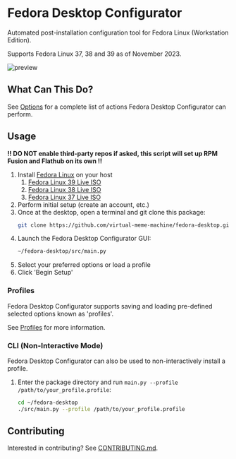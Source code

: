 # Fedora Desktop Configurator

Automated post-installation configuration tool for Fedora Linux (Workstation Edition).

Supports Fedora Linux 37, 38 and 39 as of November 2023.

![preview](docs/images/preview.png)

## What Can This Do?

See [Options](docs/Options.md) for a complete list of actions Fedora Desktop Configurator can perform.

## Usage

**!! DO NOT enable third-party repos if asked, this script will set up RPM Fusion and Flathub on its own !!**

1. Install [Fedora Linux](https://www.fedoraproject.org/en/workstation/download) on your host
    1. [Fedora Linux 39 Live ISO](https://download.fedoraproject.org/pub/fedora/linux/releases/39/Workstation/x86_64/iso/Fedora-Workstation-Live-x86_64-39-1.5.iso)
    2. [Fedora Linux 38 Live ISO](https://download.fedoraproject.org/pub/fedora/linux/releases/38/Workstation/x86_64/iso/Fedora-Workstation-Live-x86_64-38-1.6.iso)
    3. [Fedora Linux 37 Live ISO](https://download.fedoraproject.org/pub/fedora/linux/releases/37/Workstation/x86_64/iso/Fedora-Workstation-Live-x86_64-37-1.7.iso)
2. Perform initial setup (create an account, etc.)
3. Once at the desktop, open a terminal and git clone this package:
    ```bash
    git clone https://github.com/virtual-meme-machine/fedora-desktop.git ~/fedora-desktop
    ```
4. Launch the Fedora Desktop Configurator GUI:
    ```bash
    ~/fedora-desktop/src/main.py
    ```
5. Select your preferred options or load a profile
6. Click 'Begin Setup'

### Profiles

Fedora Desktop Configurator supports saving and loading pre-defined selected options known as 'profiles'.

See [Profiles](docs/Profiles.md) for more information.

### CLI (Non-Interactive Mode)

Fedora Desktop Configurator can also be used to non-interactively install a profile.

1. Enter the package directory and run `main.py --profile /path/to/your_profile.profile`:
    ```bash
    cd ~/fedora-desktop
    ./src/main.py --profile /path/to/your_profile.profile
    ```

## Contributing

Interested in contributing? See [CONTRIBUTING.md](docs/CONTRIBUTING.md).
